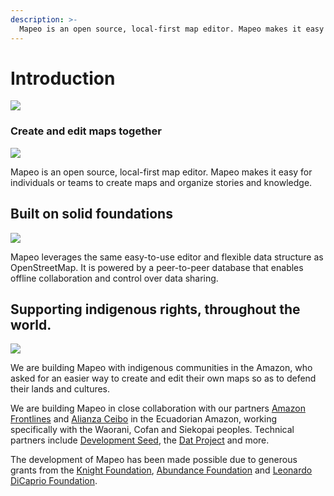 ```yaml
---
description: >-
  Mapeo is an open source, local-first map editor. Mapeo makes it easy for teams to create maps and organize stories and knowledge.
---
```


# Introduction

![](.gitbook/assets/screenshot%20%281%29.png)

### Create and edit maps together

![](.gitbook/assets/mapeo-offline%20%281%29.png)

Mapeo is an open source, local-first map editor. Mapeo makes it easy for individuals or teams to create maps and organize stories and knowledge.

## Built on solid foundations

![](.gitbook/assets/mapeo-osm.png)

Mapeo leverages the same easy-to-use editor and flexible data structure as OpenStreetMap. It is powered by a peer-to-peer database that enables offline collaboration and control over data sharing.

## Supporting indigenous rights, throughout the world.

![](.gitbook/assets/mapeo-indigenous%20%281%29.png)

We are building Mapeo with indigenous communities in the Amazon, who asked for an easier way to create and edit their own maps so as to defend their lands and cultures.

We are building Mapeo in close collaboration with our partners [Amazon Frontlines](https://amazonfrontlines.org/) and [Alianza Ceibo](https://alianzaceibo.org/) in the Ecuadorian Amazon, working specifically with the Waorani, Cofan and Siekopai peoples. Technical partners include [Development Seed](https://developmentseed.org/), the [Dat Project](https://datproject.org/) and more.

The development of Mapeo has been made possible due to generous grants from the [Knight Foundation](https://knightfoundation.org/), [Abundance Foundation](http://www.abundance.org/) and [Leonardo DiCaprio Foundation](https://www.leonardodicaprio.org/).

